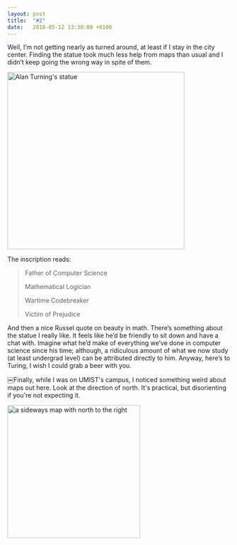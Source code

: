 ```yaml
---
layout: post
title:  "#2"
date:   2018-05-12 13:30:00 +0100
---
```


Well, I’m not getting nearly as turned around, at least if I stay in the city center. Finding the statue took much less help from maps than usual and I didn’t keep going the wrong way in spite of them. 

<img alt="Alan Turning's statue" src="{{ site.baseurl }}/assets/alan-turing.jpeg" width="400px"/>

The inscription reads:

> Father of Computer Science
> 
> Mathematical Logician
> 
> Wartime Codebreaker
> 
> Victim of Prejudice 

And then a nice Russel quote on beauty in math. There’s something about the statue I really like. It feels like he’d be friendly to sit down and have a chat with. Imagine what he’d make of everything we’ve done in computer science since his time; although, a ridiculous amount of what we now study (at least undergrad level) can be attributed directly to him. Anyway, here’s to Turing, I wish I could grab a beer with you. 

￼Finally, while I was on UMIST's campus, I noticed something weird about maps out here. Look at the direction of north. It's practical, but disorienting if you're not expecting it. 

<img alt="a sideways map with north to the right" src="{{ site.baseurl }}/assets/campus-map.jpeg" width="300px"/>